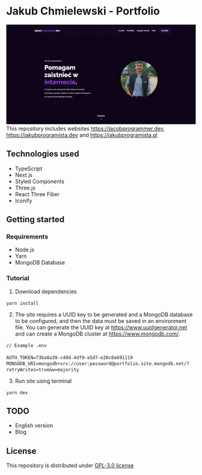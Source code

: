 # Jakub Chmielewski - Portfolio
![alt text](https://github.com/chmielulu/portfolio/blob/main/github/screenshot.png?raw=true)
This repository includes websites https://jacobprogrammer.dev, https://jakubprogramista.dev and https://jakubprogramista.pl

## Technologies used
- TypeScript
- Next.js
- Styled Components
- Three.js
- React Three Fiber
- Iconify

## Getting started
### Requirements
- Node.js
- Yarn
- MongoDB Database

### Tutorial
1. Download dependencies

```
yarn install
```
2. The site requires a UUID key to be generated and a MongoDB database to be configured, and then the data must be saved in an environment file. You can generate the UUID key at https://www.uuidgenerator.net and can create a MongoDB cluster at https://www.mongodb.com/.

```
// Example .env

AUTH_TOKEN=73ba0a39-c40d-4df9-a5d7-e20c0a691119 
MONGODB_URI=mongodb+srv://user:password@portfolio.site.mongodb.net/?retryWrites=true&w=majority
```
3. Run site using terminal
```
yarn dev
```

## TODO
- English version
- Blog


## License
This repository is distributed under [GPL-3.0 license](https://github.com/chmielulu/portfolio/blob/main/LICENSE)